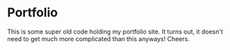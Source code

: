 # Portfolio

This is some super old code holding my portfolio site. It turns out, it doesn't need to get much more complicated than this anyways! Cheers.
